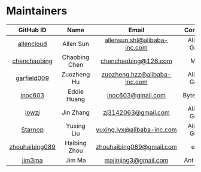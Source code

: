 # Maintainers

| GitHub ID | Name | Email| Company |
|:---:| :----:| :---:|:--:|
|[allencloud](https://github.com/allencloud)|Allen Sun|allensun.shl@alibaba-inc.com| Alibaba Group|
|[chenchaobing](https://github.com/chenchaobing)|Chaobing Chen|chenchaobing@126.com| Meitu |
|[garfield009](https://github.com/garfield009)|Zuozheng Hu|zuozheng.hzz@alibaba-inc.com| Alibaba Group |
|[inoc603](https://github.com/inoc603)|Eddie Huang|inoc603@gmail.com| ByteDance |
|[lowzj](https://github.com/lowzj)|Jin Zhang|zj3142063@gmail.com| Alibaba Group|
|[Starnop](https://github.com/Starnop)|Yuxing Liu|yuxing.lyx@alibaba-inc.com| Alibaba Group|
|[zhouhaibing089](https://github.com/zhouhaibing089)|Haibing Zhou|zhouhaibing089@gmail.com| eBay |
|[jim3ma](https://github.com/jim3ma)|Jim Ma|majinjing3@gmail.com| Ant Group |
